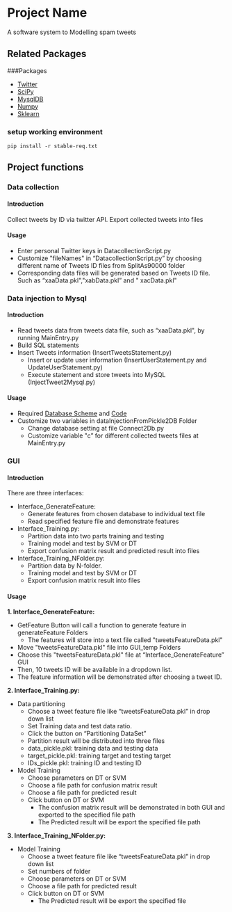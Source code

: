 # Project Name

A software system to Modelling spam tweets


## Related Packages
###Packages
* [Twitter](http://mike.verdone.ca/twitter/#install) 
* [SciPy](https://www.scipy.org/)
* [MysqlDB](http://mysql-python.sourceforge.net/MySQLdb.html)
* [Numpy](http://www.numpy.org/)
* [Sklearn](http://scikit-learn.org/)

### setup working environment 
`pip install -r stable-req.txt`

## Project functions

### Data collection
#### Introduction
Collect tweets by ID via twitter API.
Export collected tweets into files
#### Usage
* Enter personal Twitter keys in DatacollectionScript.py  
* Customize "fileNames" in “DatacollectionScript.py” by choosing different name of Tweets ID files from SplitAs90000 folder
* Corresponding data files will be generated based on Tweets ID file. Such as “xaaData.pkl","xabData.pkl” and " xacData.pkl"


### Data injection to Mysql

#### Introduction
* Read tweets data from tweets data file, such as “xaaData.pkl",  by running MainEntry.py
* Build SQL statements
* Insert Tweets information (InsertTweetsStatement.py)
    * Insert or update user information (InsertUserStatement.py and UpdateUserStatement.py)
    * Execute statement and store tweets into MySQL (InjectTweet2Mysql.py)

#### Usage
* Required [Database Scheme](https://pasteboard.co/GB2k0HD.png) and  [Code](https://github.com/zyx954/project/blob/master/dataInjectionFromPickle2DB/Tweets.sql)
* Customize two variables in dataInjectionFromPickle2DB Folder
    * Change database setting at file Connect2Db.py
    * Customize variable "c” for different collected tweets files at MainEntry.py

### GUI

#### Introduction
There are three interfaces:
* Interface_GenerateFeature:
	* Generate features from chosen database to individual text file
	* Read specified feature file and demonstrate features
* Interface_Training.py:
	* Partition data into two parts training and testing
	* Training model and test by SVM or DT
	* Export confusion matrix result and predicted result into files
* Interface_Training_NFolder.py:
	* Partition data by N-folder.
	* Training model and test by SVM or DT
	* Export confusion matrix result into files

#### Usage

**1. Interface_GenerateFeature:**
* GetFeature Button will call a function to generate feature in generateFeature Folders
	* The features will store into a text file called "tweetsFeatureData.pkl"
* Move "tweetsFeatureData.pkl" file into GUI_temp Folders
* Choose this "tweetsFeatureData.pkl" file at “Interface_GenerateFeature” GUI
* Then, 10 tweets ID will be available in a dropdown list.
* The feature information will be demonstrated after choosing a tweet ID.

**2. Interface_Training.py:**
* Data partitioning
	* Choose a tweet feature file like “tweetsFeatureData.pkl” in drop down list
	* Set Training data and test data ratio.
	* Click the button on “Partitioning DataSet”
	* Partition result will be distributed into three files
	* data_pickle.pkl: training data and testing data
	* target_pickle.pkl: training target and testing target
	* IDs_pickle.pkl: training ID and testing ID
* Model Training
	* Choose parameters on DT or SVM
	* Choose a file path for confusion matrix result
	* Choose a file path for predicted result
	* Click button on DT or SVM
		* The confusion matrix result will be demonstrated in both GUI and exported to the specified file path
		* The Predicted result will be export the specified file path

**3. Interface_Training_NFolder.py:**
* Model Training
	* Choose a tweet feature file like “tweetsFeatureData.pkl” in drop down list
	* Set numbers of folder
	* Choose parameters on DT or SVM
	* Choose a file path for predicted result
	* Click button on DT or SVM
		* The Predicted result will be export the specified file 
